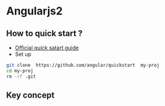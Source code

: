 # Angularjs2

## How to quick start ?
- [Official quick satart guide](https://angular.io/docs/ts/latest/quickstart.html)
- Set up

```bash
git clone  https://github.com/angular/quickstart  my-proj
cd my-proj
rm -rf .git
```

## Key concept

